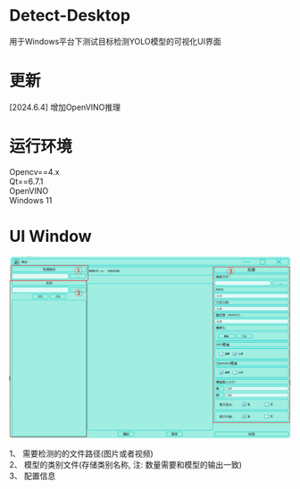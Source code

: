 # Detect-Desktop
用于Windows平台下测试目标检测YOLO模型的可视化UI界面

# 更新
[2024.6.4] 增加OpenVINO推理  

# 运行环境
Opencv==4.x  
Qt==6.7.1  
OpenVINO  
Windows 11  


# UI Window
![image](/imgs/main.png)

1、 需要检测的的文件路径(图片或者视频)  
2、 模型的类别文件(存储类别名称, 注: 数量需要和模型的输出一致)  
3、 配置信息  
